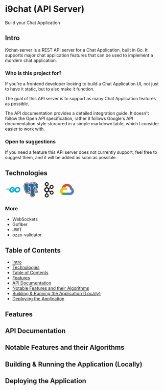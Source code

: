 # i9chat (API Server)

Build your Chat Application

## Intro

i9chat-server is a REST API server for a Chat Application, built in Go. It supports major chat application features that can be used to implement a mordern chat application.

### Who is this project for?

If you're a frontend developer looking to build a Chat Application UI, not just to have it static, but to also make it function.

The goal of this API server is to support as many Chat Application features as possible.

The API documentation provides a detailed integration guide. It doesn't follow the Open API specification, rather it follows Google's API documentation style sturcured in a simple markdown table, which I consider easier to work with.

### Open to suggestions

If you need a feature this API server does not currently support, feel free to suggest them, and it will be added as soon as possible.

## Technologies

<img style="margin-right: 5px" alt="go" width="50" src="./attachments/tech-icons/go-original-wordmark.svg" />
<img style="margin-right: 5px" alt="postgresql" width="50" src="./attachments/tech-icons/postgresql-original.svg" />
<img style="margin-right: 5px" alt="nodejs" width="50" src="./attachments/tech-icons/apachekafka-original.svg" />
<img style="margin-right: 5px" alt="nodejs" width="50" src="./attachments/tech-icons/googlecloud-original.svg" />

### More

- WebSockets
- Gofiber
- JWT
- ozzo-validator

## Table of Contents

- [Intro](#intro)
- [Technologies](#technologies)
- [Table of Contents](#table-of-contents)
- [Features](#features)
- [API Documentation](#api-documentation)
- [Notable Features and their Algorithms](#notable-features-and-their-algorithms)
- [Building & Running the Application (Locally)](#building--running-the-application-locally)
- [Deploying the Application](#deploying-the-application)

## Features

## API Documentation

## Notable Features and their Algorithms

## Building & Running the Application (Locally)

## Deploying the Application
